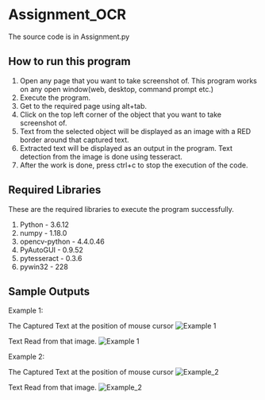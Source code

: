 # Assignment_OCR
The source code is in Assignment.py

## How to run this program
1) Open any page that you want to take screenshot of. This program works on any open window(web, desktop, command prompt etc.)
2) Execute the program.
3) Get to the required page using alt+tab.
4) Click on the top left corner of the object that you want to take screenshot of.
5) Text from the selected object will be displayed as an image with a RED border around that captured text.
6) Extracted text will be displayed as an output in the program. Text detection from the image is done using tesseract.
7) After the work is done, press ctrl+c to stop the execution of the code.

## Required Libraries
These are the required libraries to execute the program successfully.
1) Python - 3.6.12
2) numpy - 1.18.0
3) opencv-python -  4.4.0.46
4) PyAutoGUI - 0.9.52
5) pytesseract - 0.3.6
6) pywin32 - 228


## Sample Outputs

Example 1:

The Captured Text at the position of mouse cursor
![Example 1](https://user-images.githubusercontent.com/48694464/99034981-8b7cac80-25a4-11eb-8213-8564825124eb.png)

Text Read from that image. 
![Example 1](https://user-images.githubusercontent.com/48694464/99035072-caaafd80-25a4-11eb-927e-b2fb13ccf02e.png)


Example 2:

The Captured Text at the position of mouse cursor
![Example_2](https://user-images.githubusercontent.com/48694464/99035044-bff06880-25a4-11eb-932f-538c870e10c3.png)

Text Read from that image. 
![Example_2](https://user-images.githubusercontent.com/48694464/99035086-d5659280-25a4-11eb-97a1-07377c13fa21.png)
